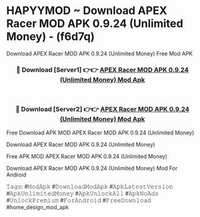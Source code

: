 # HAPYYMOD ~ Download APEX Racer MOD APK 0.9.24 (Unlimited Money) - (f6d7q)
Download APEX Racer MOD APK 0.9.24 (Unlimited Money) Free Mod APK

<div align="center">
<h3>🔴 Download [Server1] 👉👉 <a href="https://apk-comot.site?title=APEX_Racer_MOD_APK_0.9.24_(Unlimited_Money)">APEX Racer MOD APK 0.9.24 (Unlimited Money) Mod Apk</a></h3><br>

<h3>🔴 Download [Server2] 👉👉 <a href="https://apk-comot.site?title=APEX_Racer_MOD_APK_0.9.24_(Unlimited_Money)">APEX Racer MOD APK 0.9.24 (Unlimited Money) Mod Apk</a></h3>
</div>


Free Download APK MOD APEX Racer MOD APK 0.9.24 (Unlimited Money)

Download APEX Racer MOD APK 0.9.24 (Unlimited Money) 

Free APK MOD APEX Racer MOD APK 0.9.24 (Unlimited Money) 

Download APEX Racer MOD APK 0.9.24 (Unlimited Money) Mod For Android

𝚃𝚊𝚐𝚜: #𝙼𝚘𝚍𝙰𝚙𝚔 #𝙳𝚘𝚠𝚗𝚕𝚘𝚊𝚍𝙼𝚘𝚍𝙰𝚙𝚔 #𝙰𝚙𝚔𝙻𝚊𝚝𝚎𝚜𝚝𝚅𝚎𝚛𝚜𝚒𝚘𝚗 #𝙰𝚙𝚔𝚄𝚗𝚕𝚒𝚖𝚒𝚝𝚎𝚍𝙼𝚘𝚗𝚎𝚢 #𝙰𝚙𝚔𝚄𝚗𝚕𝚘𝚌𝚔𝙰𝚕𝚕 #𝙰𝚙𝚔𝙽𝚘𝙰𝚍𝚜 #𝚄𝚗𝚕𝚘𝚌𝚔𝙿𝚛𝚎𝚖𝚒𝚞𝚖 #𝙵𝚘𝚛𝙰𝚗𝚍𝚛𝚘𝚒𝚍 #𝙵𝚛𝚎𝚎𝙳𝚘𝚠𝚗𝚕𝚘𝚊𝚍 #home_design_mod_apk
